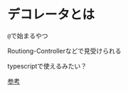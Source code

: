 # デコレータとは

`@`で始まるやつ

Routiong-Controllerなどで見受けられる

typescriptで使えるみたい？

[参考](https://qiita.com/taqm/items/4bfd26dfa1f9610128bc)
